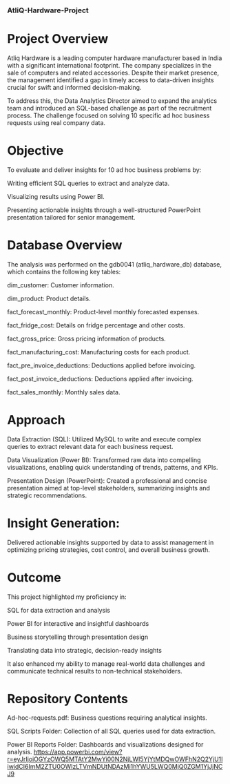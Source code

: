 ### AtliQ-Hardware-Project 

# Project Overview
Atliq Hardware is a leading computer hardware manufacturer based in India with a significant international footprint. The company specializes in the sale of computers and related accessories. Despite their market presence, the management identified a gap in timely access to data-driven insights crucial for swift and informed decision-making.

To address this, the Data Analytics Director aimed to expand the analytics team and introduced an SQL-based challenge as part of the recruitment process. The challenge focused on solving 10 specific ad hoc business requests using real company data.

# Objective
To evaluate and deliver insights for 10 ad hoc business problems by:

Writing efficient SQL queries to extract and analyze data.

Visualizing results using Power BI.

Presenting actionable insights through a well-structured PowerPoint presentation tailored for senior management.

# Database Overview
The analysis was performed on the gdb0041 (atliq_hardware_db) database, which contains the following key tables:

dim_customer: Customer information.

dim_product: Product details.

fact_forecast_monthly: Product-level monthly forecasted expenses.

fact_fridge_cost: Details on fridge percentage and other costs.

fact_gross_price: Gross pricing information of products.

fact_manufacturing_cost: Manufacturing costs for each product.

fact_pre_invoice_deductions: Deductions applied before invoicing.

fact_post_invoice_deductions: Deductions applied after invoicing.

fact_sales_monthly: Monthly sales data.

# Approach
Data Extraction (SQL):
Utilized MySQL to write and execute complex queries to extract relevant data for each business request.

Data Visualization (Power BI):
Transformed raw data into compelling visualizations, enabling quick understanding of trends, patterns, and KPIs.

Presentation Design (PowerPoint):
Created a professional and concise presentation aimed at top-level stakeholders, summarizing insights and strategic recommendations.

# Insight Generation:
Delivered actionable insights supported by data to assist management in optimizing pricing strategies, cost control, and overall business growth.

# Outcome
This project highlighted my proficiency in:

SQL for data extraction and analysis

Power BI for interactive and insightful dashboards

Business storytelling through presentation design

Translating data into strategic, decision-ready insights

It also enhanced my ability to manage real-world data challenges and communicate technical results to non-technical stakeholders.

# Repository Contents
Ad-hoc-requests.pdf: Business questions requiring analytical insights.

SQL Scripts Folder: Collection of all SQL queries used for data extraction.

Power BI Reports Folder: Dashboards and visualizations designed for analysis.
https://app.powerbi.com/view?r=eyJrIjoiOGYzOWQ5MTAtY2MwYi00N2NjLWI5YjYtMDQwOWFhN2Q2YjU1IiwidCI6ImM2ZTU0OWIzLTVmNDUtNDAzMi1hYWU5LWQ0MjQ0ZGM1YjJjNCJ9
